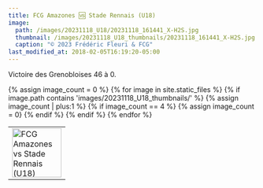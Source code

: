 ```yaml
---
title: FCG Amazones 🆚 Stade Rennais (U18)
image: 
  path: /images/20231118_U18/20231118_161441_X-H2S.jpg
  thumbnail: /images/20231118_U18_thumbnails/20231118_161441_X-H2S.jpg
  caption: "© 2023 Frédéric Fleuri & FCG"
last_modified_at: 2018-02-05T16:19:20-05:00
---
```


Victoire des Grenobloises 46 à 0.

<table>
  <tr>
    {% assign image_count = 0 %}
    {% for image in site.static_files %}
      {% if image.path contains 'images/20231118_U18_thumbnails/' %}
       {% assign image_count  | plus:1 %}
        <td>
          <img src="{{ site.baseurl }}{{ image.path }}" style="width:100px" alt="FCG Amazones vs Stade Rennais (U18)">
        </td>
        {% if image_count == 4 %}
          {% assign image_count = 0}
          </tr>
          <tr>
        {% endif %}
      {% endif %}
    {% endfor %}
  </tr>
</table>